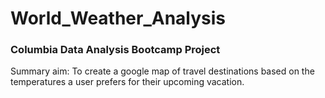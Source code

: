 # World_Weather_Analysis

### Columbia Data Analysis Bootcamp Project

Summary aim: To create a google map of travel destinations based on the temperatures a user prefers for their upcoming vacation.